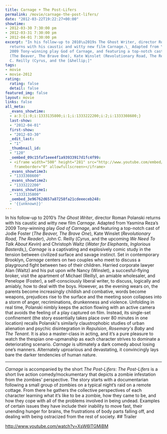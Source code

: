 ```yaml
---
title: Carnage + The Post-Lifers
permalink: /movie/carnage-the-post-lifers/
date: "2012-03-22T19:22:27+00:00"
showtime:
- 2012-03-30 7:30:00 pm
- 2012-03-31 7:30:00 pm
- 2012-04-01 7:30:00 pm
excerpt: "In his follow-up to 2010\u2019s The Ghost Writer, director Roman Polanski
  returns with his caustic and witty new film Carnage.\_ Adapted from Yasmina Reza\u2019s
  2009 Tony-winning play God of Carnage, and featuring a top-notch cast of Jodie Foster
  (The Beaver, The Brave One), Kate Winslet (Revolutionary Road, The Reader), John
  C. Reilly (Cyrus, and the [&hellip;]"
tags:
- movie
- movie-2012
rating:
  rating: false
  detail: false
featured_img: false
layout: movie
links: false
all_meta:
  _evans_showtime:
  - a:3:{i:0;i:1333135800;i:1;i:1333222200;i:2;i:1333308600;}
  last-show:
  - "2012-04-01"
  first-show:
  - "2012-03-30"
  _edit_last:
  - "1"
  _thumbnail_id:
  - "120"
  _oembed_09c15faf1eee4f1a93933917d1fc4f99:
  - <iframe width="500" height="281" src="http://www.youtube.com/embed/XsW6ITGMiBM?fs=1&feature=oembed"
    frameborder="0" allowfullscreen></iframe>
  _evans_showtime3:
  - "1333308600"
  _evans_showtime2:
  - "1333222200"
  _evans_showtime1:
  - "1333135800"
  _oembed_3e96762d657a87258fa21cdeeeceb248:
  - '{{unknown}}'
---
```


In his follow-up to 2010’s *The Ghost Writer*, director Roman Polanski returns with his caustic and witty new film *Carnage*. Adapted from Yasmina Reza’s 2009 Tony-winning play *God of Carnage*, and featuring a top-notch cast of Jodie Foster (*The Beaver, The Brave One*), Kate Winslet (*Revolutionary Road, The Reader*), John C. Reilly (*Cyrus*, and the upcoming *We Need To Talk About Kevin*) and Christoph Waltz (*Water for Elephants*, *Inglorious Basterds,*), *Carnage* is a captivating and explosively comic study in the tension between civilized surface and savage instinct. Set in contemporary Brooklyn, *Carnage* centers on two couples who meet to discuss a playground fight between two of their children. Harried corporate lawyer Alan (Waltz) and his put upon wife Nancy (Winslet), a succesful-flying broker, visit the apartment of Michael (Reilly), an amiable wholesaler, and Penelope (Foster), a self-consciously liberal writer, to discuss, logically and amiably, how to deal with the boys. However, as the evening wears on, the parents become increasingly childish and combative, words become weapons, prejudices rise to the surface and the meeting soon collapses into a storm of anger, recriminations, drunkenness and violence. Unfolding in real time, Polanski nimbly keeps the action flowing with an active camera that avoids the feeling of a play captured on film. Instead, its single-set confinement (the story essentially takes place over 80 minutes in one location) recalls Polanski's similarly claustrophobic studies of urban alienation and psychic disintegration in *Repulsion*, *Rosemary's Baby* and *The Tenant*. It is also a master-class in acting, and it’s a pure pleasure to watch the thespian one-upmanship as each character strives to dominate a deteriorating scenario.  *Carnage*  is ultimately a dark comedy about losing one’s manners. Alternately uproarious and devastating, it convincingly lays bare the darker tendencies of human nature.

---

*Carnage* is accompanied by the short *The Post-Lifers*: *The Post-Lifers* is a short live action comedy/mockumentary that depicts a zombie infestation from the zombies' perspective. The story starts with a documentarian following a small group of zombies on a typical night’s raid on a remote cottage. From there he gathers the collective perspectives of each character learning what it’s like to be a zombie, how they came to be, and how they cope with all of the problems involved in being undead. Examples of certain issues they have include their inability to move fast, their unending hunger for brains, the frustrations of body parts falling off, and dealing with being ostracized from the rest of society. ## Trailer

http://www.youtube.com/watch?v=XsW6ITGMiBM
